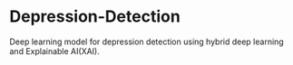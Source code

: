 # Depression-Detection
Deep learning model for depression detection using hybrid deep learning and Explainable AI(XAI).
